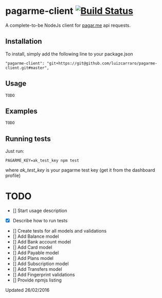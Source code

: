 # pagarme-client [![Build Status](https://travis-ci.org/luizcarraro/pagarme-client.svg?branch=master)](https://travis-ci.org/luizcarraro/pagarme-client)
A complete-to-be NodeJs client for [pagar.me](http://www.pagar.me) api requests.

## Installation

To install, simply add the following line to your package.json
	
	"pagarme-client": "git+https://git@github.com/luizcarraro/pagarme-client.git#master",

## Usage

	TODO

## Examples
	TODO
	
## Running tests
Just run:

	PAGARME_KEY=ak_test_key npm test

where *ak_test_key* is your pagarme test key (get it from the dashboard profile)

# TODO

- [] Start usage description
- [X] Describe how to run tests
- [] Create tests for all models and validations
- [] Add Balance model
- [] Add Bank account model
- [] Add Card model
- [] Add Payable model
- [] Add Plans model
- [] Add Subscription model
- [] Add Transfers model
- [] Add Fingerprint validations
- [] Provide npmjs listing

Updated 26/02/2016
